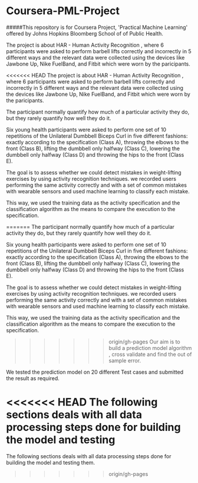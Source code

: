 # Coursera-PML-Project

#####This repository is for Coursera Project,  'Practical Machine Learning'   offered by Johns Hopkins Bloomberg School of of Public Health.

The project is about HAR - Human Activity Recognition , where 6  participants were asked to perform barbell lifts correctly and incorrectly in 5 different ways and the relevant data were collected using the devices like  Jawbone Up, Nike FuelBand, and Fitbit which were worn by the paricipants.

<<<<<<< HEAD
The project is about HAR - Human Activity Recognition , where 6  participants were asked to perform barbell lifts correctly and incorrectly in 5 different ways and the relevant data were collected using the devices like  Jawbone Up, Nike FuelBand, and Fitbit which were worn by the paricipants.

The participant  normally  quantify how much of a particular activity they do, but they rarely quantify how well they do it. 

Six young health participants were asked to perform one set of 10 repetitions of the Unilateral Dumbbell Biceps Curl in five different fashions: exactly according to the specification (Class A), throwing the elbows to the front (Class B), lifting the dumbbell only halfway (Class C), lowering the dumbbell only halfway (Class D) and throwing the hips to the front (Class E).

The goal is  to assess whether we could detect mistakes in weight-lifting exercises by using activity recognition techniques. we recorded users performing the same activity correctly and with a set of common mistakes with wearable sensors and used machine learning to classify each mistake. 

This way, we used the training data as the activity specification and the classification algorithm as the means to compare the execution to the specification.

=======
The participant  normally  quantify how much of a particular activity they do, but they rarely quantify how well they do it. 

Six young health participants were asked to perform one set of 10 repetitions of the Unilateral Dumbbell Biceps Curl in five different fashions: exactly according to the specification (Class A), throwing the elbows to the front (Class B), lifting the dumbbell only halfway (Class C), lowering the dumbbell only halfway (Class D) and throwing the hips to the front (Class E).

The goal is  to assess whether we could detect mistakes in weight-lifting exercises by using activity recognition techniques. we recorded users performing the same activity correctly and with a set of common mistakes with wearable sensors and used machine learning to classify each mistake. 

This way, we used the training data as the activity specification and the classification algorithm as the means to compare the execution to the specification.

>>>>>>> origin/gh-pages
Our aim is to build a prediction model algorithm , cross validate and find the out of sample error. 

We tested the prediction model on 20 different Test cases and submitted the result as required.

<<<<<<< HEAD
The following sections deals with all data processing steps done for building the model and testing 
=======
The following sections deals with all data processing steps done for building the model and testing them.
>>>>>>> origin/gh-pages
